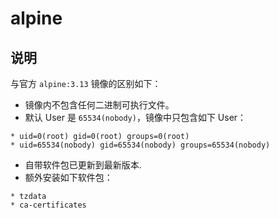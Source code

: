 # alpine

## 说明

与官方 `alpine:3.13` 镜像的区别如下：

* 镜像内不包含任何二进制可执行文件。
* 默认 User 是 `65534(nobody)`，镜像中只包含如下 User：
```
* uid=0(root) gid=0(root) groups=0(root)
* uid=65534(nobody) gid=65534(nobody) groups=65534(nobody)
```
* 自带软件包已更新到最新版本.
* 额外安装如下软件包：
```
* tzdata
* ca-certificates
```
